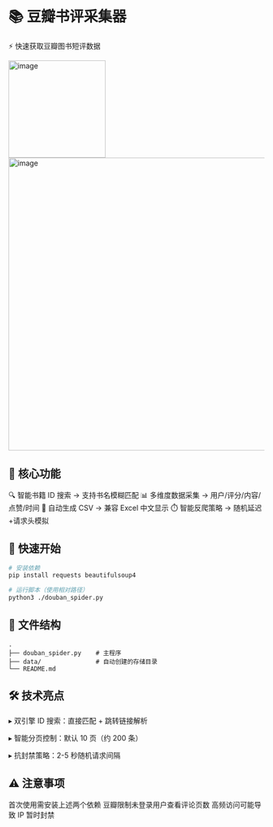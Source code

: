 # 📚 豆瓣书评采集器

⚡ 快速获取豆瓣图书短评数据 

<img width="191" alt="image" src="https://github.com/user-attachments/assets/d24e3291-a160-4cc5-92f7-e2b7e7dcf2c3" />

<img width="575" alt="image" src="https://github.com/user-attachments/assets/6c5bfe29-e4c6-4a6e-8771-31b718d0c6b1" />


## 🌟 核心功能

🔍 智能书籍 ID 搜索 → 支持书名模糊匹配
📊 多维度数据采集 → 用户/评分/内容/点赞/时间
💾 自动生成 CSV → 兼容 Excel 中文显示
⏱️ 智能反爬策略 → 随机延迟+请求头模拟

## 🚀 快速开始

```bash
# 安装依赖
pip install requests beautifulsoup4

# 运行脚本（使用相对路径）
python3 ./douban_spider.py
```

## 📂 文件结构

```
.
├── douban_spider.py    # 主程序
├── data/               # 自动创建的存储目录
└── README.md
```

## 🛠️ 技术亮点

▸ 双引擎 ID 搜索：直接匹配 + 跳转链接解析

▸ 智能分页控制：默认 10 页（约 200 条）

▸ 抗封禁策略：2-5 秒随机请求间隔

## ⚠️ 注意事项

首次使用需安装上述两个依赖
豆瓣限制未登录用户查看评论页数
高频访问可能导致 IP 暂时封禁



